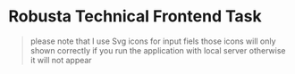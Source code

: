 # Robusta Technical Frontend Task

> please note that I use Svg icons for input fiels those icons will only shown correctly if you run the application with local server otherwise it will not appear 
